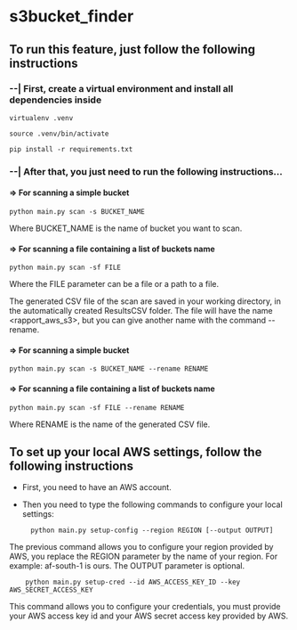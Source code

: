 # s3bucket_finder

## To run this feature, just follow the following instructions

### --| First, create a virtual environment and install all dependencies inside

    virtualenv .venv

    source .venv/bin/activate

    pip install -r requirements.txt

### --| After that, you just need to run the following instructions...

#### => For scanning a simple bucket

    python main.py scan -s BUCKET_NAME

Where BUCKET_NAME is the name of bucket you want to scan.

#### => For scanning a file containing a list of buckets name

    python main.py scan -sf FILE

Where the FILE parameter can be a file or a path to a file.

The generated CSV file of the scan are saved in your working directory, in the automatically created ResultsCSV folder.
The file will have the name <rapport_aws_s3>, but you can give another name with the command --rename.

#### => For scanning a simple bucket

    python main.py scan -s BUCKET_NAME --rename RENAME

#### => For scanning a file containing a list of buckets name

    python main.py scan -sf FILE --rename RENAME

Where RENAME is the name of the generated CSV file.

## To set up your local AWS settings, follow the following instructions

* First, you need to have an AWS account.
* Then you need to type the following commands to configure your local settings:

        python main.py setup-config --region REGION [--output OUTPUT]

The previous command allows you to configure your region provided by AWS, you replace the REGION parameter by the name
of your region. For example: af-south-1 is ours. The OUTPUT parameter is optional.

        python main.py setup-cred --id AWS_ACCESS_KEY_ID --key AWS_SECRET_ACCESS_KEY

This command allows you to configure your credentials, you must provide your AWS access key id and your AWS secret
access key provided by AWS.
